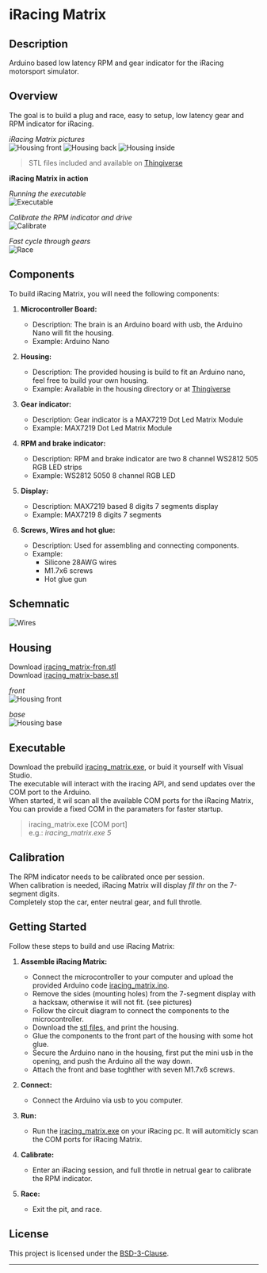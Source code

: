 # iRacing Matrix

## Description

Arduino based low latency RPM and gear indicator for the iRacing motorsport simulator.  

## Overview

The goal is to build a plug and race, easy to setup, low latency gear and RPM indicator for iRacing.  

*iRacing Matrix pictures*  
![Housing front](./media/iracing_matrix_1.jpg)
![Housing back](./media/iracing_matrix_2.jpg)
![Housing inside](./media/iracing_matrix_inside.jpg)
>STL files included and available on [Thingiverse](https://www.thingiverse.com/thing:6325240)
  
**iRacing Matrix in action**  

*Running the executable*  
![Executable](./media/iracing_matrix-exe.gif)

*Calibrate the RPM indicator and drive*  
![Calibrate](./media/iracing_matrix_1.gif)

*Fast cycle through gears*  
![Race](./media/iracing_matrix_2.gif)



## Components

To build iRacing Matrix, you will need the following components:

1. **Microcontroller Board:**
   - Description: The brain is an Arduino board with usb, the Arduino Nano will fit the housing.
   - Example: Arduino Nano

1. **Housing:**
   - Description: The provided housing is build to fit an Arduino nano, feel free to build your own housing.
   - Example: Available in the housing directory or at [Thingiverse](https://www.thingiverse.com/thing:6325240)

2. **Gear indicator:**
   - Description: Gear indicator is a MAX7219 Dot Led Matrix Module
   - Example: MAX7219 Dot Led Matrix Module

3. **RPM and brake indicator:**
   - Description: RPM and brake indicator are two 8 channel WS2812 505 RGB LED strips
   - Example: WS2812 5050 8 channel RGB LED

4. **Display:**
   - Description: MAX7219 based 8 digits 7 segments display
   - Example: MAX7219 8 digits 7 segments

6. **Screws, Wires and hot glue:**
   - Description: Used for assembling and connecting components.
   - Example:
     - Silicone 28AWG wires
     - M1.7x6 screws
     - Hot glue gun

## Schemnatic

![Wires](./media/iracing_matrix_wires.jpg)

## Housing

Download [iracing_matrix-fron.stl](./housing/iracing_matrix-front.stl)  
Download [iracing_matrix-base.stl](./housing/iracing_matrix-base.stl)  

*front*  
![Housing front](./media/iracing_matrix-front-stl.jpg)

*base*  
![Housing base](./media/iracing_matrix-base-stl.jpg)

## Executable

Download the prebuild [iracing_matrix.exe](program/x64/Release/iracing_matrix.exe), or buid it yourself with Visual Studio.  
The executable will interact with the iracing API, and send updates over the COM port to the Arduino.  
When started, it wil scan all the available COM ports for the iRacing Matrix,  
You can provide a fixed COM in the paramaters for faster startup.  
> iracing_matrix.exe [COM port]  
> e.g.: *iracing_matrix.exe 5*  

## Calibration
The RPM indicator needs to be calibrated once per session.  
When calibration is needed, iRacing Matrix will display *fll thr* on the 7-segment digits.  
Completely stop the car, enter neutral gear, and full throtle.  

## Getting Started

Follow these steps to build and use iRacing Matrix:

1. **Assemble iRacing Matrix:**
   - Connect the microcontroller to your computer and upload the provided Arduino code [iracing_matrix.ino](sketch/iracing_matrix/iracing_matrix.ino).
   - Remove the sides (mounting holes) from the 7-segment display with a hacksaw, otherwise it will not fit. (see pictures)
   - Follow the circuit diagram to connect the components to the microcontroller.
   - Download the [stl files](./housing), and print the housing.
   - Glue the components to the front part of the housing with some hot glue.
   - Secure the Arduino nano in the housing, first put the mini usb in the opening, and push the Arduino all the way down.
   - Attach the front and base toghther with seven M1.7x6 screws.

2. **Connect:**
   - Connect the Arduino via usb to you computer.

3. **Run:**
   - Run the [iracing_matrix.exe](program/x64/Release/iracing_matrix.exe) on your iRacing pc. It will automiticly scan the COM ports for iRacing Matrix.

4. **Calibrate:**
   - Enter an iRacing session, and full throtle in netrual gear to calibrate the RPM indicator.

5. **Race:**
   - Exit the pit, and race.

## License

This project is licensed under the [BSD-3-Clause](LICENSE).

---
